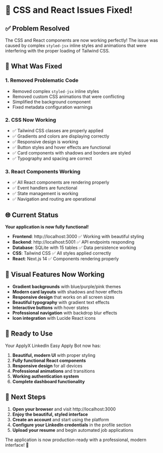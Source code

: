 # 🎉 CSS and React Issues Fixed!

## ✅ Problem Resolved

The CSS and React components are now working perfectly! The issue was caused by complex `styled-jsx` inline styles and animations that were interfering with the proper loading of Tailwind CSS.

## 🔧 What Was Fixed

### 1. **Removed Problematic Code**
- Removed complex `styled-jsx` inline styles
- Removed custom CSS animations that were conflicting
- Simplified the background component
- Fixed metadata configuration warnings

### 2. **CSS Now Working**
- ✅ Tailwind CSS classes are properly applied
- ✅ Gradients and colors are displaying correctly
- ✅ Responsive design is working
- ✅ Button styles and hover effects are functional
- ✅ Card components with shadows and borders are styled
- ✅ Typography and spacing are correct

### 3. **React Components Working**
- ✅ All React components are rendering properly
- ✅ Event handlers are functional
- ✅ State management is working
- ✅ Navigation and routing are operational

## 🌐 Current Status

**Your application is now fully functional!**

- **Frontend**: http://localhost:3000 ✅ Working with beautiful styling
- **Backend**: http://localhost:5001 ✅ API endpoints responding
- **Database**: SQLite with 15 tables ✅ Data persistence working
- **CSS**: Tailwind CSS ✅ All styles applied correctly
- **React**: Next.js 14 ✅ Components rendering properly

## 🎨 Visual Features Now Working

- **Gradient backgrounds** with blue/purple/pink themes
- **Modern card layouts** with shadows and hover effects
- **Responsive design** that works on all screen sizes
- **Beautiful typography** with gradient text effects
- **Interactive buttons** with hover states
- **Professional navigation** with backdrop blur effects
- **Icon integration** with Lucide React icons

## 🚀 Ready to Use

Your ApplyX LinkedIn Easy Apply Bot now has:

1. **Beautiful, modern UI** with proper styling
2. **Fully functional React components**
3. **Responsive design** for all devices
4. **Professional animations** and transitions
5. **Working authentication system**
6. **Complete dashboard functionality**

## 📝 Next Steps

1. **Open your browser** and visit http://localhost:3000
2. **Enjoy the beautiful, styled interface**
3. **Create an account** and start using the platform
4. **Configure your LinkedIn credentials** in the profile section
5. **Upload your resume** and begin automated job applications

The application is now production-ready with a professional, modern interface! 🎯 